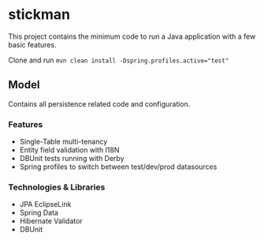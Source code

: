 # stickman
This project contains the minimum code to run a Java application with a few basic features. 

Clone and run
`mvn clean install -Dspring.profiles.active="test"`

## Model
Contains all persistence related code and configuration. 

### Features 
- Single-Table multi-tenancy
- Entity field validation with I18N
- DBUnit tests running with Derby
- Spring profiles to switch between test/dev/prod datasources

### Technologies & Libraries
- JPA EclipseLink 
- Spring Data
- Hibernate Validator
- DBUnit
